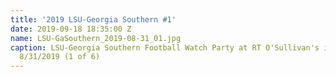 ```yaml
---
title: '2019 LSU-Georgia Southern #1'
date: 2019-09-18 18:35:00 Z
name: LSU-GaSouthern_2019-08-31_01.jpg
caption: LSU-Georgia Southern Football Watch Party at RT O'Sullivan's in Scottsdale,
  8/31/2019 (1 of 6)
---
```


